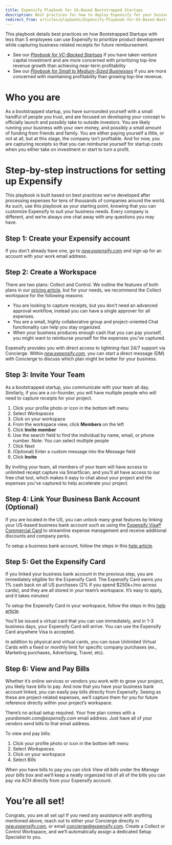 ```yaml
---
title: Expensify Playbook for US-Based Bootstrapped Startups
description: Best practices for how to deploy Expensify for your business
redirect_from: articles/playbooks/Expensify-Playbook-for-US-Based-Bootstrapped-Startups/
---
```


This playbook details best practices on how Bootstrapped Startups with less than 5 employees can use Expensify to prioritize product development while capturing business-related receipts for future reimbursement.
- See our *[Playbook for VC-Backed Startups](https://help.expensify.com/articles/playbooks/Expensify-Playbook-for-US-based-VC-Backed-Startups)* if you have taken venture capital investment and are more concerned with prioritizing top-line revenue growth than achieving near-term profitability
- See our *[Playbook for Small to Medium-Sized Businesses](https://help.expensify.com/articles/playbooks/Expensify-Playbook-for-Small-to-Medium-Sized-Businesses)* if you are more concerned with maintaining profitability than growing top-line revenue.

# Who you are
As a bootstrapped startup, you have surrounded yourself with a small handful of people you trust, and are focused on developing your concept to officially launch and possibly take to outside investors. You are likely running your business with your own money, and possibly a small amount of funding from friends and family. You are either paying yourself a little, or not at all, but at this stage, the company isn’t profitable. And for now, you are capturing receipts so that you can reimburse yourself for startup costs when you either take on investment or start to turn a profit.

# Step-by-step instructions for setting up Expensify
This playbook is built based on best practices we’ve developed after processing expenses for tens of thousands of companies around the world. As such, use this playbook as your starting point, knowing that you can customize Expensify to suit your business needs. Every company is different, and we’re always one chat away with any questions you may have.

## Step 1: Create your Expensify account
If you don't already have one, go to *[new.expensify.com](https://new.expensify.com)* and sign up for an account with your work email address.

## Step 2: Create a Workspace
There are two plans: Collect and Control. We outline the features of both plans in our [pricing article](https://help.expensify.com/articles/new-expensify/billing-and-subscriptions/Plan-types-and-pricing), but for your needs, we recommend the Collect workspace for the following reasons:

- You are looking to capture receipts, but you don’t need an advanced approval workflow, instead you can have a single approver for all expenses. 
- You are a small, highly collaborative group and project-oriented Chat functionality can help you stay organized.
- When your business produces enough cash that you can pay yourself, you might want to reimburse yourself for the expenses you’ve captured.

Expensify provides you with direct access to lightning-fast 24/7 support via Concierge. Within *[new.expensify.com](https://new.expensify.com/concierge)*, you can start a direct message (DM) with Concierge to discuss which plan might be better for your business. 

## Step 3: Invite Your Team
As a bootstrapped startup, you communicate with your team all day. Similarly, if you are a co-founder, you will have multiple people who will need to capture receipts for your project.

1. Click your profile photo or icon in the bottom left menu
2. Select *Workspaces*
4. Click on your workspace
5. From the workspace view, click **Members** on the left
6. Click **Invite member**
7. Use the search field to find the individual by name, email, or phone number. Note: You can select multiple people
8. Click Next
9. (Optional) Enter a custom message into the Message field
10. Click **Invite**

By inviting your team, all members of your team will have access to unlimited receipt capture via SmartScan, and you’ll all have access to our free chat tool, which makes it easy to chat about your project and the expenses you’ve captured to help accelerate your project.

## Step 4: Link Your Business Bank Account (Optional)
If you are located in the US, you can unlock many great features by linking your US-based business bank account such as using the [Expensify Visa® Commercial Card](https://help.expensify.com/articles/new-expensify/expensify-card/Set-up-the-Expensify-Card) to streamline expense management and receive additional discounts and company perks. 

To setup a business bank account, follow the steps in this [help article](https://help.expensify.com/articles/new-expensify/expenses-&-payments/Connect-a-Business-Bank-Account). 

## Step 5: Get the Expensify Card
If you linked your business bank account in the previous step, you are immediately eligible for the Expensify Card. The Expensify Card earns you 1% cash back on all US purchases (2% if you spend $250k+/mo across cards), and they are all stored in your team’s workspace. It’s easy to apply, and it takes minutes!

To setup the Expensify Card in your workspace, follow the steps in this [help article](https://help.expensify.com/articles/new-expensify/expensify-card/Set-up-the-Expensify-Card). 

You’ll be issued a virtual card that you can use immediately, and in 1-3 business days, your Expensify Card will arrive. You can use the Expensify Card anywhere Visa is accepted.

In addition to physical and virtual cards, you can issue Unlimited Virtual Cards with a fixed or monthly limit for specific company purchases (ex., Marketing purchases, Advertising, Travel, etc).

## Step 6: View and Pay Bills
Whether it’s online services or vendors you work with to grow your project, you likely have bills to pay. And now that you have your business bank account linked, you can easily pay bills directly from Expensify. Seeing as these are project-related expenses, we’ll capture them for you for future reference directly within your project’s workspace.

There’s no actual setup required. Your free plan comes with a _yourdomain.com@expensify.com_ email address. Just have all of your vendors send bills to that email address.

To view and pay bills:

1. Click your profile photo or icon in the bottom left menu
2. Select *Workspaces*.
3. Click on your workspace
4. Select *Bills*

When you have bills to pay you can click *View all bills* under the *Manage your bills* box and we’ll keep a neatly organized list of all of the bills you can pay via ACH directly from your Expensify account.

# You’re all set!
Congrats, you are all set up! If you need any assistance with anything mentioned above, reach out to either your Concierge directly in *[new.expensify.com](https://new.expensify.com/concierge)*, or email concierge@expensify.com. Create a Collect or Control Workspace, and we’ll automatically assign a dedicated Setup Specialist to you.
